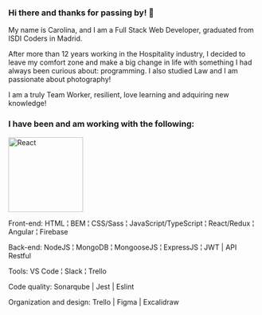 ### Hi there and thanks for passing by! 📸

My name is Carolina, and I am a Full Stack Web Developer, graduated from ISDI Coders in Madrid.

After more than 12 years working in the Hospitality industry, I decided to leave my comfort zone and make a big change in life with something I had always been curious about: programming.
I also studied Law and I am passionate about photography!

I am a truly Team Worker, resilient, love learning and adquiring new knowledge! 

### I have been and am working with the following:

 <img width="150" alt="React" src="https://user-images.githubusercontent.com/94986301/162154997-7448ec6e-5d98-41fc-a504-90a894f7d137.png">


Front-end: 
HTML ¦ BEM ¦ CSS/Sass ¦ JavaScript/TypeScript ¦ React/Redux ¦ Angular ¦ Firebase

Back-end: 
NodeJS ¦ MongoDB ¦ MongooseJS ¦ ExpressJS ¦ JWT | API Restful

Tools:
VS Code ¦  Slack ¦ Trello

Code quality:
Sonarqube | Jest | Eslint

Organization and design:
Trello | Figma | Excalidraw

<!--
**CarolRdR/CarolRdR** is a ✨ _special_ ✨ repository because its `README.md` (this file) appears on your GitHub profile.

Here are some ideas to get you started:

- 🔭 I’m currently working on ...
- 🌱 I’m currently learning ...
- 👯 I’m looking to collaborate on ...
- 🤔 I’m looking for help with ...
- 💬 Ask me about ...
- 📫 How to reach me: ...
- 😄 Pronouns: ...
- ⚡ Fun fact: ...
-->
